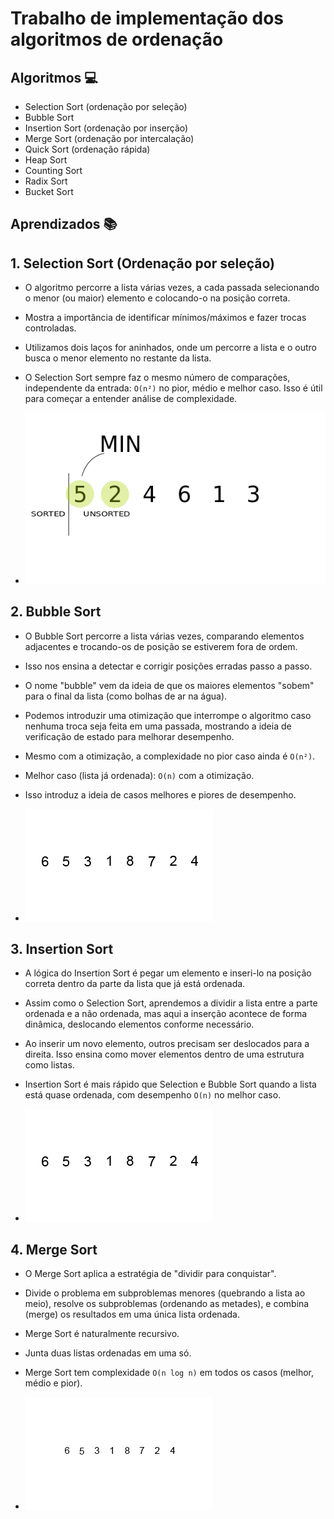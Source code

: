 
# Trabalho de implementação dos algoritmos de ordenação




## Algoritmos 💻

- Selection Sort (ordenação por seleção)
- Bubble Sort
- Insertion Sort (ordenação por inserção)
- Merge Sort (ordenação por intercalação)
- Quick Sort (ordenação rápida)
- Heap Sort
- Counting Sort
- Radix Sort
- Bucket Sort

## Aprendizados 📚


## 1. Selection Sort (Ordenação por seleção)
- O algoritmo percorre a lista várias vezes, a cada passada selecionando o menor (ou maior) elemento e colocando-o na posição correta.

- Mostra a importância de identificar mínimos/máximos e fazer trocas controladas.

- Utilizamos dois laços for aninhados, onde um percorre a lista e o outro busca o menor elemento no restante da lista.

- O Selection Sort sempre faz o mesmo número de comparações, independente da entrada:
``O(n²)`` no pior, médio e melhor caso.
Isso é útil para começar a entender análise de complexidade.

- ![App Screenshot](./.github/img/selectionSort.gif)

## 2. Bubble Sort

- O Bubble Sort percorre a lista várias vezes, comparando elementos adjacentes e trocando-os de posição se estiverem fora de ordem.
- Isso nos ensina a detectar e corrigir posições erradas passo a passo.

- O nome "bubble" vem da ideia de que os maiores elementos "sobem" para o final da lista (como bolhas de ar na água).

- Podemos introduzir uma otimização que interrompe o algoritmo caso nenhuma troca seja feita em uma passada, mostrando a ideia de verificação de estado para melhorar desempenho.

- Mesmo com a otimização, a complexidade no pior caso ainda é ``O(n²)``.

- Melhor caso (lista já ordenada): ``O(n)`` com a otimização.

- Isso introduz a ideia de casos melhores e piores de desempenho.

- ![App Screenshot](./.github/img/bubble_sort.gif)

## 3. Insertion Sort

- A lógica do Insertion Sort é pegar um elemento e inseri-lo na posição correta dentro da parte da lista que já está ordenada.

- Assim como o Selection Sort, aprendemos a dividir a lista entre a parte ordenada e a não ordenada, mas aqui a inserção acontece de forma dinâmica, deslocando elementos conforme necessário.

- Ao inserir um novo elemento, outros precisam ser deslocados para a direita. Isso ensina como mover elementos dentro de uma estrutura como listas.

- Insertion Sort é mais rápido que Selection e Bubble Sort quando a lista está quase ordenada, com desempenho ``O(n)`` no melhor caso.


- ![App Screenshot](./.github/img/bubble_sort.gif)

## 4. Merge Sort

- O Merge Sort aplica a estratégia de "dividir para conquistar".

- Divide o problema em subproblemas menores (quebrando a lista ao meio), resolve os subproblemas (ordenando as metades), e combina (merge) os resultados em uma única lista ordenada.

- Merge Sort é naturalmente recursivo.

- Junta duas listas ordenadas em uma só.

- Merge Sort tem complexidade ``O(n log n)`` em todos os casos (melhor, médio e pior).

- ![App Screenshot](./.github/img/merge_sort.gif)